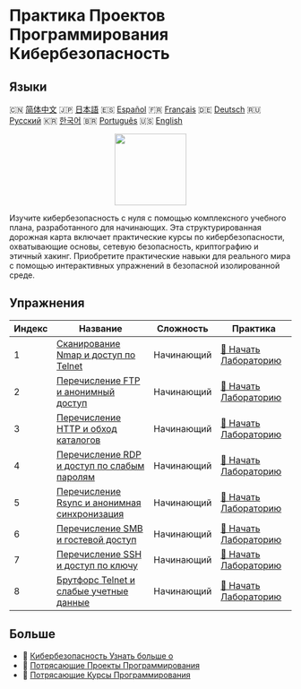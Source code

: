 # Практика Проектов Программирования Кибербезопасность

## Языки

🇨🇳 [简体中文](README_zh.md) 🇯🇵 [日本語](README_ja.md) 🇪🇸 [Español](README_es.md) 🇫🇷 [Français](README_fr.md) 🇩🇪 [Deutsch](README_de.md) 🇷🇺 [Русский](README_ru.md) 🇰🇷 [한국어](README_ko.md) 🇧🇷 [Português](README_pt.md) 🇺🇸 [English](README.md) 

<div align="center">
<img width="128px" src="https://file.labex.io/path/Xke24vJbuOBk.png">
</div>

Изучите кибербезопасность с нуля с помощью комплексного учебного плана, разработанного для начинающих. Эта структурированная дорожная карта включает практические курсы по кибербезопасности, охватывающие основы, сетевую безопасность, криптографию и этичный хакинг. Приобретите практические навыки для реального мира с помощью интерактивных упражнений в безопасной изолированной среде.

## Упражнения

|   Индекс | Название                                                                                                                    | Сложность   | Практика                                                                                              |
|----------|-----------------------------------------------------------------------------------------------------------------------------|-------------|-------------------------------------------------------------------------------------------------------|
|        1 | [Сканирование Nmap и доступ по Telnet](https://labex.io/ru/courses/project-nmap-port-scanning-and-telnet-access)            | Начинающий  | [🚀 Начать Лабораторию](https://labex.io/ru/courses/project-nmap-port-scanning-and-telnet-access)     |
|        2 | [Перечисление FTP и анонимный доступ](https://labex.io/ru/courses/project-ftp-enumeration-and-anonymous-access)             | Начинающий  | [🚀 Начать Лабораторию](https://labex.io/ru/courses/project-ftp-enumeration-and-anonymous-access)     |
|        3 | [Перечисление HTTP и обход каталогов](https://labex.io/ru/courses/project-http-enumeration-and-directory-traversal)         | Начинающий  | [🚀 Начать Лабораторию](https://labex.io/ru/courses/project-http-enumeration-and-directory-traversal) |
|        4 | [Перечисление RDP и доступ по слабым паролям](https://labex.io/ru/courses/project-rdp-enumeration-and-weak-password-access) | Начинающий  | [🚀 Начать Лабораторию](https://labex.io/ru/courses/project-rdp-enumeration-and-weak-password-access) |
|        5 | [Перечисление Rsync и анонимная синхронизация](https://labex.io/ru/courses/project-rsync-enumeration-and-anonymous-sync)    | Начинающий  | [🚀 Начать Лабораторию](https://labex.io/ru/courses/project-rsync-enumeration-and-anonymous-sync)     |
|        6 | [Перечисление SMB и гостевой доступ](https://labex.io/ru/courses/project-smb-enumeration-and-guest-access)                  | Начинающий  | [🚀 Начать Лабораторию](https://labex.io/ru/courses/project-smb-enumeration-and-guest-access)         |
|        7 | [Перечисление SSH и доступ по ключу](https://labex.io/ru/courses/project-ssh-enumeration-and-key-based-access)              | Начинающий  | [🚀 Начать Лабораторию](https://labex.io/ru/courses/project-ssh-enumeration-and-key-based-access)     |
|        8 | [Брутфорс Telnet и слабые учетные данные](https://labex.io/ru/courses/project-telnet-brute-force-and-weak-credentials)      | Начинающий  | [🚀 Начать Лабораторию](https://labex.io/ru/courses/project-telnet-brute-force-and-weak-credentials)  |

## Больше

- 🔗 [Кибербезопасность Узнать больше о](https://labex.io/ru/skilltrees/cybersecurity)
- 🔗 [Потрясающие Проекты Программирования](https://github.com/labex-labs/awesome-programming-projects)
- 🔗 [Потрясающие Курсы Программирования](https://github.com/labex-labs/awesome-programming-courses)

